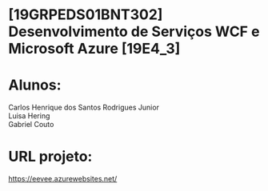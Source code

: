 <h1> [19GRPEDS01BNT302] Desenvolvimento de Serviços WCF e Microsoft Azure [19E4_3] <h1>

# Alunos:
Carlos Henrique dos Santos Rodrigues Junior<br/>
Luisa Hering <br/>
Gabriel Couto <br/>

# URL projeto:
https://eevee.azurewebsites.net/
